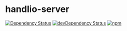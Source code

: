 # handlio-server

[![Dependency Status](https://david-dm.org/vandalkvist/handlio-server.svg)](https://david-dm.org/vandalkvist/handlio-server)
[![devDependency Status](https://david-dm.org/vandalkvist/handlio-server/dev-status.svg)](https://david-dm.org/vandalkvist/handlio-server#info=devDependencies)
[![npm](https://img.shields.io/npm/l/express.svg?style=flat-square)]()
